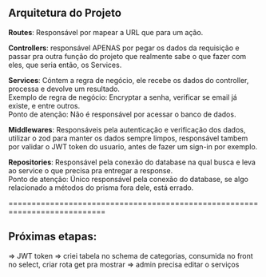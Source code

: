 ## Arquitetura do Projeto

**Routes**: Responsável por mapear a URL que para um ação.<br/>

**Controllers**: responsável APENAS por pegar os dados da requisição e passar pra outra função do projeto que realmente sabe o que fazer com eles, que seria então, os Services. <br/>

**Services**: Cóntem a regra de negócio, ele recebe os dados do controller, processa e devolve um resultado. <br/>
Exemplo de regra de negócio: Encryptar a senha, verificar se email já existe, e entre outros. <br/>
Ponto de atenção: Não é responsável por acessar o banco de dados. <br/>

**Middlewares**: Responsáveis pela autenticação e verificação dos dados, utilizar o zod para manter os dados sempre limpos, responsável tambem por validar o JWT token do usuario, antes de fazer um sign-in por exemplo.<br/>

**Repositories**: Responsável pela conexão do database na qual busca e leva ao service o que precisa pra entregar a response.<br/>
Ponto de atenção: Único responsável pela conexão do database, se algo relacionado a métodos do prisma fora dele, está errado.

===========================================================================

## Próximas etapas:

=> JWT token
=> criei tabela no schema de categorias, consumida no front no select, criar rota get pra mostrar
=> admin precisa editar o serviços
